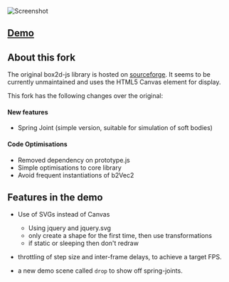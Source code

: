 ![Screenshot](http://lavadip.com/experiments/box2d_thumb.png)

## [Demo](http://lavadip.com/experiments/box2d_demo/)

## About this fork

The original box2d-js library is hosted on [sourceforge](http://box2d-js.sourceforge.net/). It seems to be currently unmaintained and uses the HTML5 Canvas element for display.

This fork has the following changes over the original:

#### New features
  * Spring Joint (simple version, suitable for simulation of soft bodies)

#### Code Optimisations
  * Removed dependency on prototype.js
  * Simple optimisations to core library
  * Avoid frequent instantiations of b2Vec2

## Features in the demo

  * Use of SVGs instead of Canvas
     * Using jquery and jquery.svg
     * only create a shape for the first time, then use transformations
     * if static or sleeping then don't redraw

  * throttling of step size and inter-frame delays, to achieve a target FPS.
  * a new demo scene called `drop` to show off spring-joints.
